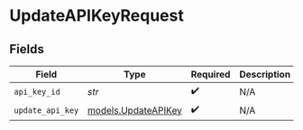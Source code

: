 # UpdateAPIKeyRequest


## Fields

| Field                                            | Type                                             | Required                                         | Description                                      |
| ------------------------------------------------ | ------------------------------------------------ | ------------------------------------------------ | ------------------------------------------------ |
| `api_key_id`                                     | *str*                                            | :heavy_check_mark:                               | N/A                                              |
| `update_api_key`                                 | [models.UpdateAPIKey](../models/updateapikey.md) | :heavy_check_mark:                               | N/A                                              |